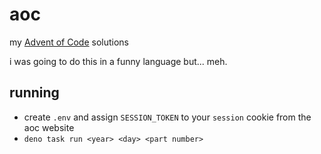 # aoc
my [Advent of Code](//adventofcode.com) solutions

i was going to do this in a funny language but... meh.

## running
* create `.env` and assign `SESSION_TOKEN` to your `session` cookie from the aoc website
* `deno task run <year> <day> <part number>`
